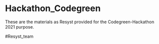 # Hackathon_Codegreen

These are the materials as Resyst provided for the Codegreen-Hackathon 2021 purpose.

#Resyst_team
